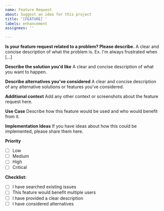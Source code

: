 ```yaml
---
name: Feature Request
about: Suggest an idea for this project
title: '[FEATURE] '
labels: enhancement
assignees: ''

---
```


**Is your feature request related to a problem? Please describe.**
A clear and concise description of what the problem is. Ex. I'm always frustrated when [...]

**Describe the solution you'd like**
A clear and concise description of what you want to happen.

**Describe alternatives you've considered**
A clear and concise description of any alternative solutions or features you've considered.

**Additional context**
Add any other context or screenshots about the feature request here.

**Use Case**
Describe how this feature would be used and who would benefit from it.

**Implementation Ideas**
If you have ideas about how this could be implemented, please share them here.

**Priority**
- [ ] Low
- [ ] Medium
- [ ] High
- [ ] Critical

**Checklist:**
- [ ] I have searched existing issues
- [ ] This feature would benefit multiple users
- [ ] I have provided a clear description
- [ ] I have considered alternatives